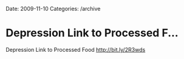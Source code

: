 Date: 2009-11-10
Categories: /archive

# Depression Link to Processed F...

Depression Link to Processed Food <a href="http://bit.ly/2R3wds" rel="nofollow">http://bit.ly/2R3wds</a>
